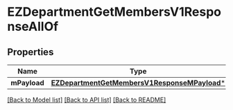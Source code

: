 # EZDepartmentGetMembersV1ResponseAllOf

## Properties
Name | Type | Description | Notes
------------ | ------------- | ------------- | -------------
**mPayload** | [**EZDepartmentGetMembersV1ResponseMPayload***](EZDepartmentGetMembersV1ResponseMPayload.md) |  | 

[[Back to Model list]](../README.md#documentation-for-models) [[Back to API list]](../README.md#documentation-for-api-endpoints) [[Back to README]](../README.md)


